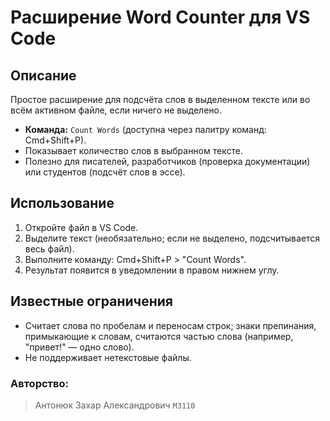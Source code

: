 # Расширение Word Counter для VS Code

## Описание

Простое расширение для подсчёта слов в выделенном тексте или во всём активном файле, если ничего не выделено.

- **Команда:** `Count Words` (доступна через палитру команд: Cmd+Shift+P).
- Показывает количество слов в выбранном тексте.
- Полезно для писателей, разработчиков (проверка документации) или студентов (подсчёт слов в эссе).

## Использование

1. Откройте файл в VS Code.
2. Выделите текст (необязательно; если не выделено, подсчитывается весь файл).
3. Выполните команду: Cmd+Shift+P > "Count Words".
4. Результат появится в уведомлении в правом нижнем углу.

## Известные ограничения

- Считает слова по пробелам и переносам строк; знаки препинания, примыкающие к словам, считаются частью слова (например, "привет!" — одно слово).
- Не поддерживает нетекстовые файлы.


### Авторство: 
>Антонюк Захар Александрович `М3110`